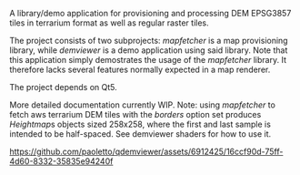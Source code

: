 A library/demo application for provisioning and processing 
DEM EPSG3857 tiles in terrarium format as well as regular raster tiles.

The project consists of two subprojects: *mapfetcher* is a map provisioning library,
while *demviewer* is a demo application using said library. Note that this application simply demostrates the usage of the *mapfetcher* library. It therefore lacks several features normally expected in a map renderer.

The project depends on Qt5.

More detailed documentation currently WIP.
Note: using *mapfetcher* to fetch aws terrarium DEM tiles with the *borders* option set produces *Heightmap*s objects sized 258x258, where the first and last sample is intended to be half-spaced.
See demviewer shaders for how to use it.






https://github.com/paoletto/qdemviewer/assets/6912425/16ccf90d-75ff-4d60-8332-35835e94240f

